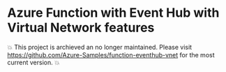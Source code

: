 # Azure Function with Event Hub with Virtual Network features

:boom: This project is archieved an no longer maintained.  Please visit https://github.com/Azure-Samples/function-eventhub-vnet for the most current version. :boom: 
